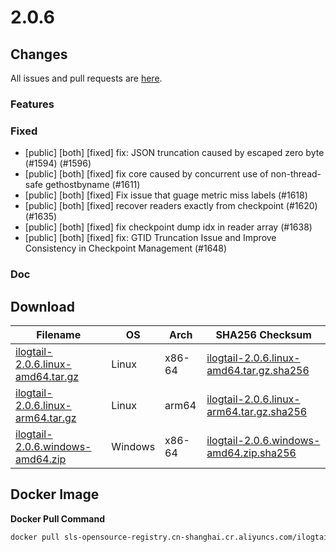 # 2.0.6

## Changes

All issues and pull requests are [here](https://github.com/alibaba/ilogtail/milestone/23).

### Features


### Fixed

- [public] [both] [fixed] fix: JSON truncation caused by escaped zero byte (#1594) (#1596)
- [public] [both] [fixed] fix core caused by concurrent use of non-thread-safe gethostbyname (#1611)
- [public] [both] [fixed] Fix issue that guage metric miss labels (#1618)
- [public] [both] [fixed] recover readers exactly from checkpoint (#1620) (#1635)
- [public] [both] [fixed] fix checkpoint dump idx in reader array (#1638)
- [public] [both] [fixed] fix: GTID Truncation Issue and Improve Consistency in Checkpoint Management (#1648)

### Doc


## Download

| **Filename** | **OS** | **Arch** | **SHA256 Checksum** |
|  ----  | ----  | ----  | ----  |
|[ilogtail-2.0.6.linux-amd64.tar.gz](https://ilogtail-community-edition.oss-cn-shanghai.aliyuncs.com/2.0.6/ilogtail-2.0.6.linux-amd64.tar.gz)|Linux|x86-64|[ilogtail-2.0.6.linux-amd64.tar.gz.sha256](https://ilogtail-community-edition.oss-cn-shanghai.aliyuncs.com/2.0.6/ilogtail-2.0.6.linux-amd64.tar.gz.sha256)|
|[ilogtail-2.0.6.linux-arm64.tar.gz](https://ilogtail-community-edition.oss-cn-shanghai.aliyuncs.com/2.0.6/ilogtail-2.0.6.linux-arm64.tar.gz)|Linux|arm64|[ilogtail-2.0.6.linux-arm64.tar.gz.sha256](https://ilogtail-community-edition.oss-cn-shanghai.aliyuncs.com/2.0.6/ilogtail-2.0.6.linux-arm64.tar.gz.sha256)|
|[ilogtail-2.0.6.windows-amd64.zip](https://ilogtail-community-edition.oss-cn-shanghai.aliyuncs.com/2.0.6/ilogtail-2.0.6.windows-amd64.zip)|Windows|x86-64|[ilogtail-2.0.6.windows-amd64.zip.sha256](https://ilogtail-community-edition.oss-cn-shanghai.aliyuncs.com/2.0.6/ilogtail-2.0.6.windows-amd64.zip.sha256)|

## Docker Image

**Docker Pull Command**
``` bash
docker pull sls-opensource-registry.cn-shanghai.cr.aliyuncs.com/ilogtail-community-edition/ilogtail:2.0.6
```
